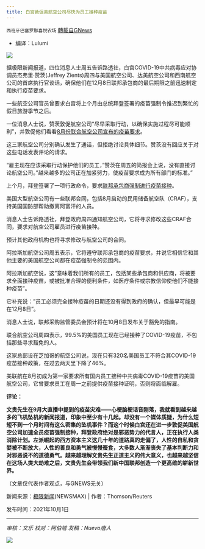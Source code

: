 ```yaml
---
title: 白宫敦促美航空公司尽快为员工接种疫苗
---
```

`西班牙巴塞罗那喜悦农场` [轉載自GNews](https://gnews.org/zh-hans/1572411/)

- 编译：Lulumi


![](https://assets.gnews.org/wp-content/uploads/2021/10/image-63.png)

据极限新闻报道，四位消息人士周五告诉路透社，白宫COVID-19中共病毒应对协调员杰弗里·赞茨(Jeffrey Zients)周四与美国航空公司、达美航空公司和西南航空公司的首席执行官谈话，确保他们在12月8日联邦承包商的最后期限之前迅速制定和执行疫苗要求。

一些航空公司官员曾要求白宫将上个月由总统拜登签署的疫苗强制令推迟到繁忙的假日旅游季节之后。

一位消息人士说，赞茨敦促航空公司”尽早采取行动，以确保实施过程尽可能顺利”，并敦促他们看看[8月份联合航空公司宣布的疫苗要求](https://www.reuters.com/business/healthcare-pharmaceuticals/united-airlines-says-more-than-99-us-employees-have-been-vaccinated-2021-09-28)。

这三家航空公司分别确认发生了通话，但拒绝讨论具体细节。赞茨没有回应关于对这些电话发表评论的请求。

“雇主现在应该采取行动保护他们的员工，”赞茨在周五的简报会上说，没有直接讨论航空公司。”越来越多的公司正在加紧努力，使疫苗要求成为所有部门的标准。”

上个月，拜登签署了一项行政命令，要求[联邦承包商强制进行疫苗接种](https://www.reuters.com/world/us/exclusive-white-house-wants-millions-government-contractors-vaccinated-by-dec-8-2021-09-24)。

美国大型航空公司有一些联邦合同，包括8月启动的民用储备航空队（CRAF），支持美国国防部帮助撤离阿富汗的人员。

消息人士告诉路透社，拜登政府周四通知航空公司，它将寻求修改这些CRAF合同，要求对航空公司雇员进行疫苗接种。

预计其他政府机构也将寻求修改与航空公司的合同。

阿拉斯加航空公司周五表示，它将遵守联邦承包商的疫苗要求，并说它相信它和其他主要的美国航空公司都在疫苗强制令的范围内。

阿拉斯加航空说，这”意味着我们所有的员工，包括某些承包商和供应商，将被要求全面接种疫苗，或被批准合理的便利条件，如医疗条件或宗教信仰使他们不能接种疫苗”。

它补充说：”员工必须完全接种疫苗的日期还没有得到政府的确认，但最早可能是在12月8日”。

消息人士说，联邦采购监管委员会预计将在10月8日发布关于豁免的指南。

联合航空公司周四表示，99.5%的美国员工现在已经接种了COVID-19疫苗，不包括那些寻求豁免的人。

这家总部设在芝加哥的航空公司说，现在只有320名美国员工不符合其COVID-19疫苗接种政策，在过去两天里下降了46%。

美联航在8月初成为第一家要求所有国内员工接种中共病毒COVID-19疫苗的美国航空公司，它曾要求员工在周一之前提供疫苗接种证明，否则将面临解雇。

**评论：**

**文贵先生在9月大直播中提到的疫苗灾难——心梗脑梗话音刚落，我就看到越来越多的飞机坠机的新闻报道，印象中至少有十几起。却没有一个媒体质疑，为什么短短不到一个月时间有这么密集的坠机事件？而这个时候白宫还在进一步敦促美国航空公司加速全员疫苗强制接种，拜登政府绝对是邪恶势力的代言人，正在执行人类消除计划。左派崛起的西方资本主义这几十年的道路真的走偏了，人性的自私和贪婪被不断放大，人性的善良和勇气被慢慢蚕食，大多数人渐渐丧失了基本判断力和对邪恶说不的道德勇气。越来越理解文贵先生正道主义的伟大意义，也越来越坚信在这场人类大劫难之后，文贵先生会带领我们新中国联邦创造一个更高维的崭新世界。**

（文章仅代表作者观点，与GNEWS无关）

新闻来源：[极限新闻](https://www.newsmax.com/newsfront/vaccine-airline/2021/10/01/id/1038787/)(NEWSMAX) | 作者：Thomson/Reuters

发布时间：2021年10月1日

* * *

*审核：文乐
校对：阿伯塔
发稿：Nuevo唐人*

![](https://assets.gnews.org/wp-content/uploads/2021/10/tempsnip190.png)
